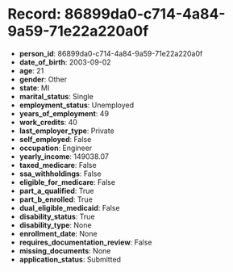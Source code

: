 # Record: 86899da0-c714-4a84-9a59-71e22a220a0f

- **person_id**: 86899da0-c714-4a84-9a59-71e22a220a0f
- **date_of_birth**: 2003-09-02
- **age**: 21
- **gender**: Other
- **state**: MI
- **marital_status**: Single
- **employment_status**: Unemployed
- **years_of_employment**: 49
- **work_credits**: 40
- **last_employer_type**: Private
- **self_employed**: False
- **occupation**: Engineer
- **yearly_income**: 149038.07
- **taxed_medicare**: False
- **ssa_withholdings**: False
- **eligible_for_medicare**: False
- **part_a_qualified**: True
- **part_b_enrolled**: True
- **dual_eligible_medicaid**: False
- **disability_status**: True
- **disability_type**: None
- **enrollment_date**: None
- **requires_documentation_review**: False
- **missing_documents**: None
- **application_status**: Submitted